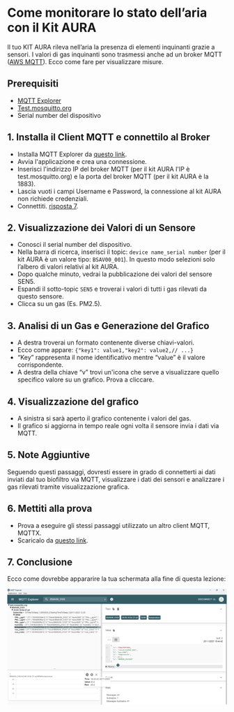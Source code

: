 # Come monitorare lo stato dell’aria con il Kit AURA

Il tuo KIT AURA rileva nell’aria la presenza di elementi inquinanti grazie a sensori. 
I valori di gas inquinanti sono trasmessi anche ad un broker MQTT ([AWS MQTT](https://aws.amazon.com/it/what-is/mqtt/)). 
Ecco come fare per visualizzare misure.

## Prerequisiti

- [MQTT Explorer](http://mqtt-explorer.com/)
- [Test.mosquitto.org](https://test.mosquitto.org/)
- Serial number del dispositivo

## 1. Installa il Client MQTT e connettilo al Broker

- Installa MQTT Explorer da [questo link](http://mqtt-explorer.com/).
- Avvia l'applicazione e crea una connessione.
- Inserisci l'indirizzo IP del broker MQTT (per il kit AURA l'IP è test.mosquitto.org) e la porta del broker MQTT (per il kit AURA è la 1883).
- Lascia vuoti i campi Username e Password, la connessione al kit AURA non richiede credenziali.
- Connettiti. [risposta 7](FAQ.md#domanda-7).

## 2. Visualizzazione dei Valori di un Sensore

- Conosci il serial number del dispositivo.
- Nella barra di ricerca, inserisci il topic: `device name_serial number` (per il kit AURA è un valore tipo: `BSAV00_001`). In questo modo selezioni solo l’albero di valori relativi al kit AURA.
- Dopo qualche minuto, vedrai la pubblicazione dei valori del sensore SEN5.
- Espandi il sotto-topic `SEN5` e troverai i valori di tutti i gas rilevati da questo sensore.
- Clicca su un gas (Es. PM2.5).

## 3. Analisi di un Gas e Generazione del Grafico

- A destra troverai un formato contenente diverse chiavi-valori.
- Ecco come appare: `{"key1": value1,"key2": value2,// ...}`
-  “Key” rappresenta il nome identificativo mentre “value” è il valore corrispondente. 
-  A destra della chiave “v” trovi un'icona che serve a visualizzare quello specifico valore su un grafico. Prova a cliccare.

## 4. Visualizzazione del grafico

-  A sinistra si sarà aperto il grafico contenente i valori del gas. 
-  Il grafico si aggiorna in tempo reale ogni volta il sensore invia i dati via MQTT. 

## 5. Note Aggiuntive

Seguendo questi passaggi, dovresti essere in grado di connetterti ai dati inviati dal tuo biofiltro via MQTT, visualizzare i dati dei sensori e analizzare i gas rilevati tramite visualizzazione grafica.

## 6. Mettiti alla prova

- Prova a eseguire gli stessi passaggi utilizzato un altro client MQTT, MQTTX.
- Scaricalo da [questo link](https://mqttx.app/).

## 7. Conclusione 

Ecco come dovrebbe appararire la tua schermata alla fine di questa lezione: 

![Esempio Finale](https://github.com/OfficineAura/OfficineAuraEsempi/blob/main/Esempio_1/Mqtt_explorer_example.png)

